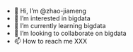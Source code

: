 - 👋 Hi, I’m @zhao-jiameng
- 👀 I’m interested in bigdata
- 🌱 I’m currently learning bigdata
- 💞️ I’m looking to collaborate on bigdata
- 📫 How to reach me XXX

<!---
Although the mountains and rivers are unharmed, my generation should be self-reliant
--->
